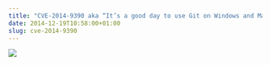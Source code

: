 ```yaml
---
title: "CVE-2014-9390 aka “It’s a good day to use Git on Windows and Mac OS”"
date: 2014-12-19T10:58:00+01:00
slug: cve-2014-9390
---
```



![]({attach}cve-2014-9390.png)
